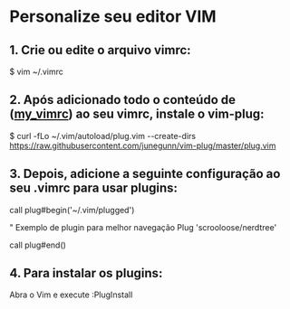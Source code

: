# Personalize seu editor VIM 

## 1. Crie ou edite o arquivo vimrc:
$ vim ~/.vimrc

## 2. Após adicionado todo o conteúdo de ([my_vimrc](https://github.com/rsmunix/my_vimrc/blob/master/my_vimrc)) ao seu vimrc, instale o vim-plug:
$ curl -fLo ~/.vim/autoload/plug.vim --create-dirs https://raw.githubusercontent.com/junegunn/vim-plug/master/plug.vim

## 3. Depois, adicione a seguinte configuração ao seu .vimrc para usar plugins:
call plug#begin('~/.vim/plugged')

" Exemplo de plugin para melhor navegação
Plug 'scrooloose/nerdtree'

call plug#end()

## 4. Para instalar os plugins:
Abra o Vim e execute :PlugInstall
